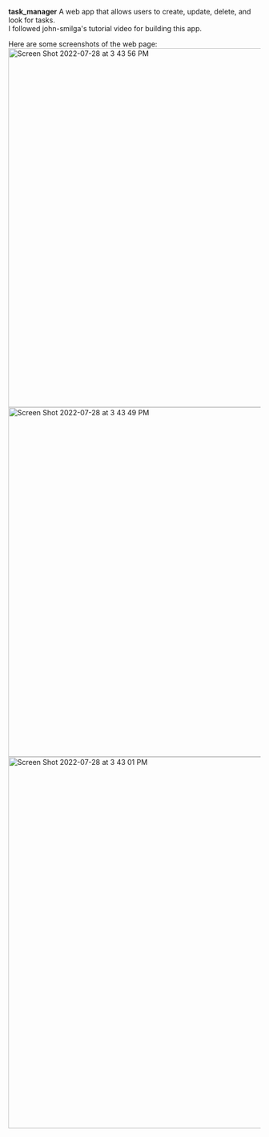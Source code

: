 **task_manager** 
A web app that allows users to create, update, delete, and look for tasks.\
I followed john-smilga's tutorial video for building this app.


Here are some screenshots of the web page:<img width="718" alt="Screen Shot 2022-07-28 at 3 43 56 PM" src="https://user-images.githubusercontent.com/69735000/181624217-9c31f353-17b0-481f-98f0-a75b87815143.png">
<img width="699" alt="Screen Shot 2022-07-28 at 3 43 49 PM" src="https://user-images.githubusercontent.com/69735000/181624221-5c489f56-b631-48ea-a89d-c8050805cae0.png">
<img width="743" alt="Screen Shot 2022-07-28 at 3 43 01 PM" src="https://user-images.githubusercontent.com/69735000/181624223-63e01edb-ecb0-436b-b4ec-df89808cfd9b.png">
